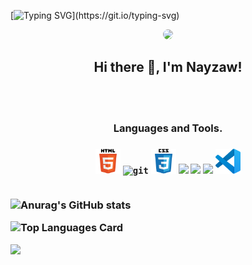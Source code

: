 [![Typing SVG](https://readme-typing-svg.herokuapp.com?multiline=true&width=500&lines=Learning+to+code.)](https://git.io/typing-svg)

<p align="center">
  <img width="92" style="border-radius: 100%;" src="https://scontent-sin6-4.xx.fbcdn.net/v/t39.30808-6/241296300_1258033891287603_779823696186648501_n.jpg?_nc_cat=110&ccb=1-6&_nc_sid=09cbfe&_nc_ohc=vyxz2-zclD0AX-bgLxr&_nc_ht=scontent-sin6-4.xx&oh=00_AT_HnfJwnPg4xJgmbpaKyNDC7MeQv_vKOP1sgKAjgPrQpA&oe=6281B9D3" />
</p>  
<h2 align="center">Hi there 👋, I'm Nayzaw!</h2>

<br />
<br />

<h3 align="center">Languages and Tools.<h3/> 
<div align="center">
<code><img src="https://raw.githubusercontent.com/devicons/devicon/master/icons/html5/html5-original-wordmark.svg" alt="html5" width="40" height="40"/></code>
<code><img src="https://www.vectorlogo.zone/logos/git-scm/git-scm-icon.svg" alt="git" width="40" height="40"/></code>
<code><img src="https://raw.githubusercontent.com/devicons/devicon/master/icons/css3/css3-original-wordmark.svg" alt="css3" width="40" height="40"/></code>
<code><img height="40" src="https://raw.githubusercontent.com/shinokada/shinokada/master/assets/python.png"></code>
<code><img height="40" src="https://raw.githubusercontent.com/shinokada/shinokada/master/assets/javascript.png"></code>
<code><img height="40" src="https://raw.githubusercontent.com/shinokada/shinokada/master/assets/vim.png"></code>
<code><img height="40" src="https://raw.githubusercontent.com/github/explore/main/topics/visual-studio-code/visual-studio-code.png"></code>
</div>

<br />

![Anurag's GitHub stats](https://github-readme-stats.vercel.app/api?username=ahnge&theme=midnight-purple&show_icons=true)
 <br />
  
![Top Languages Card](https://github-readme-stats.vercel.app/api/top-langs/?username=ahnge&layout=compact)
 <br />
 
![](https://komarev.com/ghpvc/?username=ahnge)

<!--
**ahnge/ahnge** is a ✨ _special_ ✨ repository because its `README.md` (this file) appears on your GitHub profile.

Here are some ideas to get you started:

- 🔭 I’m currently working on ...
- 🌱 I’m currently learning ...
- 👯 I’m looking to collaborate on ...
- 🤔 I’m looking for help with ...
- 💬 Ask me about ...
- 📫 How to reach me: ...
- 😄 Pronouns: ...
- ⚡ Fun fact: ...
-->
